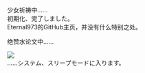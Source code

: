 少女祈祷中……</br>
初期化、完了しました。</br>
Eternal973的GitHub主页，并没有什么特别之处。</br>

绝赞水论文中……

![](https://github-readme-stats.vercel.app/api?username=Eternal973&show_icons=true&icon_color=b37d67&bg_color=ffffff&hide_title=true&hide=contribs&include_all_commits=true)</br>
……システム、スリープモードに入ります。
